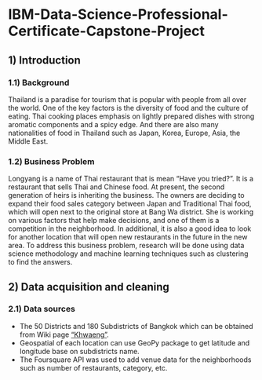 # IBM-Data-Science-Professional-Certificate-Capstone-Project

## 1) Introduction  
###  1.1) Background  
   Thailand is a paradise for tourism that is popular with people from all over the world. One of the key factors is the diversity of food and the culture of eating. Thai cooking places emphasis on lightly prepared dishes with strong aromatic components and a spicy edge. And there are also many nationalities of food in Thailand such as Japan, Korea, Europe, Asia, the Middle East.  

###  1.2) Business Problem   
   Longyang is a name of Thai restaurant that is mean “Have you tried?”. It is a restaurant that sells Thai and Chinese food. At present, the second generation of heirs is inheriting the business. The owners are deciding to expand their food sales category between Japan and Traditional Thai food, which will open next to the original store at Bang Wa district.  She is working on various factors that help make decisions, and one of them is a competition in the neighborhood. In additional, it is also a good idea to look for another location that will open new restaurants in the future in the new area.
   To address this business problem, research will be done using data science methodology and machine learning techniques such as clustering to find the answers.

## 2) Data acquisition and cleaning  
###  2.1) Data sources  

- The 50 Districts and 180 Subdistricts of Bangkok which can be obtained from Wiki page [“Khwaeng”](https://en.wikipedia.org/wiki/Khwaeng).
- Geospatial of each location can use GeoPy package to get latitude and longitude base on subdistricts name.
- The Foursquare API was used to add venue data for the neighborhoods such as number of restaurants, category, etc.

